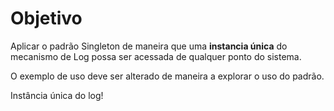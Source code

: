 # Objetivo

Aplicar o padrão Singleton de maneira que uma **instancia única** do mecanismo de Log possa ser acessada de qualquer ponto do sistema.

O exemplo de uso deve ser alterado de maneira a explorar o uso do padrão.

Instância única do log!
